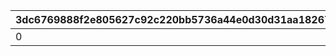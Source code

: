 |3dc6769888f2e805627c92c220bb5736a44e0d30d31aa182670977b128578a7f|ad88f931b455780d1486d5719a75bbfba2d6c2e7be09c56be481ebbc1b56762c|3f086fc96979324bbbe5912521dece30eea70b3780ebf4d98b774554c6880d38|dc9b71a26e4228a2a5b8449c1f7ddd02c09f5d6a647020a508e3bb01221c7a56|ffc25aeb2fc0ca0303f646d30cde610a0b5a8be1cdf6e4b3abd7d64dcda4bf7f|bc57c86f97a689d489e3113fdb1b554f8a3de8f8f66e25916946703f3f1b741b|fafb316ffb7f70f217cb9a12c10f0a131078049fa37fb4134dae6c1e35d46dbe|
| --- | --- | --- | --- | --- | --- | --- |
|0|500|4|15|3|1|1|
